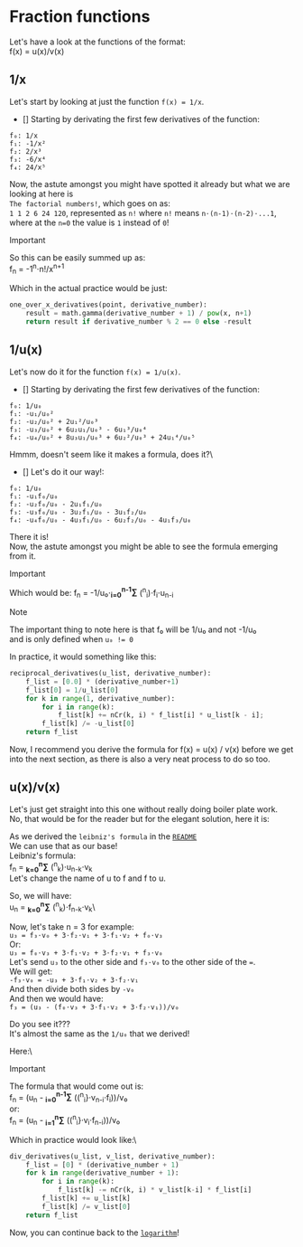 # Fraction functions
Let's have a look at the functions of the format:\
f(x) = u(x)/v(x)

## 1/x
Let's start by looking at just the function `f(x) = 1/x`.
- [] Starting by derivating the first few derivatives of the function:
```
f₀: 1/x
f₁: -1/x²
f₂: 2/x³
f₃: -6/x⁴
f₄: 24/x⁵
```

Now, the astute amongst you might have spotted it already but what we are looking at here is\
`The factorial numbers!`, which goes on as:\
`1 1 2 6 24 120`, represented as `n!` where `n!` means `n⋅(n-1)⋅(n-2)⋅...1`, where at the `n=0` the value is `1` instead of `0`!

> [!IMPORTANT]
> So this can be easily summed up as:\
f<sub>n</sub> = -1<sup>n</sup>⋅n!/x<sup>n+1</sup>

Which in the actual practice would be just:
```python
one_over_x_derivatives(point, derivative_number):
    result = math.gamma(derivative_number + 1) / pow(x, n+1)
    return result if derivative_number % 2 == 0 else -result
```

## 1/u(x)
Let's now do it for the function `f(x) = 1/u(x)`.
- [] Starting by derivating the first few derivatives of the function:
```
f₀: 1/u₀
f₁: -u₁/u₀²
f₂: -u₂/u₀² + 2u₁²/u₀³
f₃: -u₃/u₀² + 6u₂u₁/u₀³ - 6u₁³/u₀⁴
f₄: -u₄/u₀² + 8u₃u₁/u₀³ + 6u₂²/u₀³ + 24u₁⁴/u₀⁵
```

Hmmm, doesn't seem like it makes a formula, does it?\
- [] Let's do it our way!:
```
f₀: 1/u₀
f₁: -u₁f₀/u₀
f₂: -u₂f₀/u₀ - 2u₁f₁/u₀
f₃: -u₃f₀/u₀ - 3u₂f₁/u₀ - 3u₁f₂/u₀
f₄: -u₄f₀/u₀ - 4u₃f₁/u₀ - 6u₂f₂/u₀ - 4u₁f₃/u₀
```

There it is!\
Now, the astute amongst you might be able to see the formula emerging from it.

> [!IMPORTANT]
> Which would be:
f<sub>n</sub> = -1/u₀⋅**<sub>i=0</sub><sup>n-1</sup>∑** (<sup>n</sup><sub>i</sub>)⋅f<sub>i</sub>⋅u<sub>n-i</sub>

> [!NOTE]
> The important thing to note here is that f₀ will be 1/u₀ and not -1/u₀  
and is only defined when `u₀ != 0`

In practice, it would something like this:
```python
reciprocal_derivatives(u_list, derivative_number):
    f_list = [0.0] * (derivative_number+1)
    f_list[0] = 1/u_list[0]
    for k in range(1, derivative_number):
        for i in range(k):
            f_list[k] += nCr(k, i) * f_list[i] * u_list[k - i];
        f_list[k] /= -u_list[0]
    return f_list
```

Now, I recommend you derive the formula for f(x) = u(x) / v(x) before we get into the next section, as there is also a very neat process to do so too.

## u(x)/v(x)

Let's just get straight into this one without really doing boiler plate work.\
No, that would be for the reader but for the elegant solution, here it is:

As we derived the `leibniz's formula` in the [`README`](README.md)\
We can use that as our base!\
Leibniz's formula:\
f<sub>n</sub> = **<sub>k=0</sub><sup>n</sup>∑** (<sup>n</sup><sub>k</sub>)⋅u<sub>n-k</sub>⋅v<sub>k</sub>\
Let's change the name of u to f and f to u.

So, we will have:\
u<sub>n</sub> = **<sub>k=0</sub><sup>n</sup>∑** (<sup>n</sup><sub>k</sub>)⋅f<sub>n-k</sub>⋅v<sub>k</sub>\

Now, let's take n = 3 for example:\
`u₃ = f₃⋅v₀ + 3⋅f₂⋅v₁ + 3⋅f₁⋅v₂ + f₀⋅v₃`\
Or:\
`u₃ = f₀⋅v₃ + 3⋅f₁⋅v₂ + 3⋅f₂⋅v₁ + f₃⋅v₀`\
Let's send `u₃` to the other side and `f₃⋅v₀` to the other side of the `=`.\
We will get:\
`-f₃⋅v₀ = -u₃ + 3⋅f₁⋅v₂ + 3⋅f₂⋅v₁`\
And then divide both sides by `-v₀`\
And then we would have:\
`f₃ = (u₃ - (f₀⋅v₃ + 3⋅f₁⋅v₂ + 3⋅f₂⋅v₁))/v₀`

Do you see it???\
It's almost the same as the `1/u₀` that we derived!

Here:\
> [!IMPORTANT]
> The formula that would come out is:  
f<sub>n</sub> = (u<sub>n</sub> - **<sub>i=0</sub><sup>n-1</sup>∑** ((<sup>n</sup><sub>i</sub>}·v<sub>n-i</sub>·f<sub>i</sub>))/v₀  
or:  
f<sub>n</sub> = (u<sub>n</sub> - **<sub>i=1</sub><sup>n</sup>∑** ((<sup>n</sup><sub>i</sub>}·v<sub>i</sub>·f<sub>n-i</sub>))/v₀  

Which in practice would look like:\
```python
div_derivatives(u_list, v_list, derivative_number):
    f_list = [0] * (derivative_number + 1)
    for k in range(derivative_number + 1):
        for i in range(k):
            f_list[k] -= nCr(k, i) * v_list[k-i] * f_list[i]
        f_list[k] += u_list[k]
        f_list[k] /= v_list[0]
    return f_list
```

Now, you can continue back to the [`logarithm`](LN.md)!